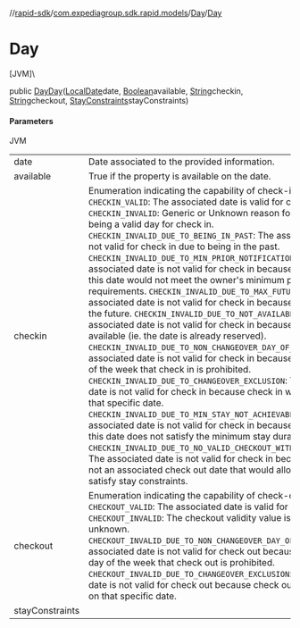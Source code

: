 //[rapid-sdk](../../../index.md)/[com.expediagroup.sdk.rapid.models](../index.md)/[Day](index.md)/[Day](-day.md)

# Day

[JVM]\

public [Day](index.md)[Day](-day.md)([LocalDate](https://docs.oracle.com/javase/8/docs/api/java/time/LocalDate.html)date, [Boolean](https://docs.oracle.com/javase/8/docs/api/java/lang/Boolean.html)available, [String](https://docs.oracle.com/javase/8/docs/api/java/lang/String.html)checkin, [String](https://docs.oracle.com/javase/8/docs/api/java/lang/String.html)checkout, [StayConstraints](../-stay-constraints/index.md)stayConstraints)

#### Parameters

JVM

| | |
|---|---|
| date | Date associated to the provided information. |
| available | True if the property is available on the date. |
| checkin | Enumeration indicating the capability of check-in on the date.  `CHECKIN_VALID`: The associated date is valid for check in.  `CHECKIN_INVALID`: Generic or Unknown reason for being not being a valid day for check in.  `CHECKIN_INVALID_DUE_TO_BEING_IN_PAST`: The associated date is not valid for check in due to being in the past.  `CHECKIN_INVALID_DUE_TO_MIN_PRIOR_NOTIFICATION`:  The associated date is not valid for check in because checking in on this date would not meet the owner's minimum prior notification requirements.  `CHECKIN_INVALID_DUE_TO_MAX_FUTURE_BOOKING`: The associated date is not valid for check in because it is too far in the future.  `CHECKIN_INVALID_DUE_TO_NOT_AVAILABLE`: The associated date is not valid for check in because it is not available (ie. the date is already reserved).  `CHECKIN_INVALID_DUE_TO_NON_CHANGEOVER_DAY_OF_WEEK`: The associated date is not valid for check in because it falls on a day of the week that check in is prohibited.  `CHECKIN_INVALID_DUE_TO_CHANGEOVER_EXCLUSION`: The associated date is not valid for check in because check in was prohibited on that specific date.  `CHECKIN_INVALID_DUE_TO_MIN_STAY_NOT_ACHIEVABLE`: The associated date is not valid for check in because checking in on this date does not satisfy the minimum stay duration.  `CHECKIN_INVALID_DUE_TO_NO_VALID_CHECKOUT_WITHIN_CONSTRAINTS`: The associated date is not valid for check in because there is not an associated check out date that would allow the stay to satisfy stay constraints. |
| checkout | Enumeration indicating the capability of check-out on the date.  `CHECKOUT_VALID`: The associated date is valid for check out.  `CHECKOUT_INVALID`: The checkout validity value is invalid or unknown.  `CHECKOUT_INVALID_DUE_TO_NON_CHANGEOVER_DAY_OF_WEEK`: The associated date is not valid for check out because it falls on a day of the week that check out is prohibited.  `CHECKOUT_INVALID_DUE_TO_CHANGEOVER_EXCLUSION`: The associated date is not valid for check out because check out was prohibited on that specific date. |
| stayConstraints |
